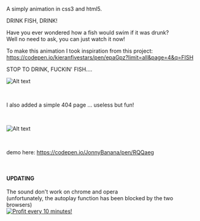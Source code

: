 A simply animation in css3 and html5.


DRINK FISH, DRINK!

Have you ever wondered how a fish would swim if it was drunk?
</br>
Well no need to ask, you can just watch it now!


To make this animation I took inspiration from this project:
</br>
https://codepen.io/kieranfivestars/pen/epaGpz?limit=all&page=4&q=FISH





STOP TO DRINK, FUCKIN' FISH....

![Alt text](https://media.giphy.com/media/QmBCdGEMCVwbg5qtlk/giphy.gif "DrunkFish css3 html5 JonnyBanana")

</br>

I also added a simple 404 page ...
useless but fun!

</br>


![Alt text](https://media.giphy.com/media/1AIfl0ahlulPtkDIIN/giphy.gif "DrunkFish 404 css3 html5 JonnyBanana")

</br>

demo here: https://codepen.io/JonnyBanana/pen/RQQaeg

</br>

<h4>UPDATING</h4>
The sound don't work on chrome and opera 

</br>
(unfortunately, the autoplay function has been blocked by the two browsers)



</BR>

<a href="https://golden-farm.biz/?r=1673249" target="_blank">
<img src="https://golden-farm.biz/images/promo/en/728x90.gif"
alt="Profit every 10 minutes!"></a>


